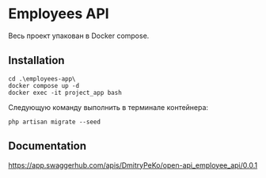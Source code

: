 # Employees API

Весь проект упакован в Docker compose. 

## Installation
```
cd .\employees-app\
docker compose up -d
docker exec -it project_app bash
```
Следующую команду выполнить в терминале контейнера:
```
php artisan migrate --seed
```

## Documentation

https://app.swaggerhub.com/apis/DmitryPeKo/open-api_employee_api/0.0.1
